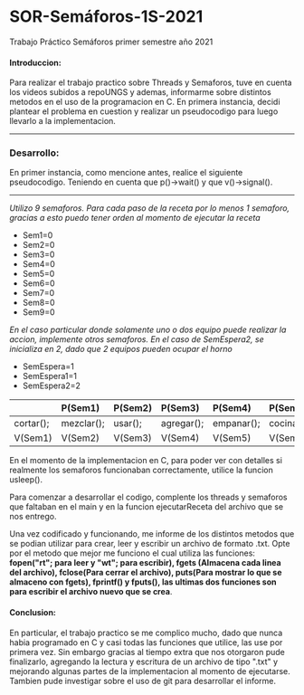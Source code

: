 # SOR-Semáforos-1S-2021
Trabajo Práctico Semáforos primer semestre año 2021

#### Introduccion:
Para realizar el trabajo practico sobre Threads y Semaforos, tuve en cuenta los videos subidos a repoUNGS y ademas, informarme sobre distintos metodos en el uso de la programacion en C. En primera instancia, decidi plantear el problema en cuestion y realizar un pseudocodigo para luego llevarlo a la implementacion.
****
### Desarrollo:

En primer instancia, como mencione antes, realice el siguiente pseudocodigo. Teniendo en cuenta que p()->wait() y que v()->signal(). 

------------
*Utilizo 9 semaforos. Para cada paso de la receta por lo menos 1 semaforo, gracias a esto puedo tener orden al momento de ejecutar la receta*
- Sem1=0
- Sem2=0
- Sem3=0
- Sem4=0
- Sem5=0
- Sem6=0
- Sem7=0
- Sem8=0
- Sem9=0

*En el caso particular donde solamente uno o dos equipo puede realizar la accion, implemente otros semaforos. En el caso de SemEspera2, se inicializa en 2, dado que 2 equipos pueden ocupar el horno*

- SemEspera=1
- SemEspera1=1
- SemEspera2=2

|   |P(Sem1)   |P(Sem2)   |P(Sem3)   |P(Sem4)   |P(Sem5)   | P(Sem6)  |P(Sem7)   |P(Sem8)   |
| :------------ | :------------ | :------------ | :------------ | :------------ | :------------ | :------------ | :------------ | :------------ |
|  cortar(); |mezclar();   |usar();   |agregar();   |empanar();  |cocinar();   |hornear();   | cortar1();  |armar();   |
|  V(Sem1) |V(Sem2)   |V(Sem3)   |V(Sem4)   |V(Sem5)   |V(Sem6)   |V(Sem7)   |V(Sem8)   |   |

En el momento de la implementacion en C, para poder ver con detalles si realmente los semaforos funcionaban correctamente, utilice la funcion usleep().

Para comenzar a desarrollar el codigo, complente los threads y semaforos que faltaban en el main y en la funcion ejecutarReceta del archivo que se nos entrego.

Una vez codificado y funcionando, me informe de los distintos metodos que se podian utilizar para crear, leer y escribir un archivo de formato .txt. Opte por el metodo que mejor me funciono el cual utiliza las funciones: **fopen("rt"; para leer y "wt"; para escribir), fgets (Almacena cada linea del archivo), fclose(Para cerrar el archivo), puts(Para mostrar lo que se almaceno con fgets), fprintf() y fputs(), las ultimas dos funciones son para escribir el archivo nuevo que se crea**.

#### Conclusion:

En particular, el trabajo practico se me complico mucho, dado que nunca habia programado en C y casi todas las funciones que utilice, las use por primera vez. Sin embargo gracias al tiempo extra que nos otorgaron pude finalizarlo, agregando la lectura y escritura de un archivo de tipo ".txt" y mejorando algunas partes de la implementacion al momento de ejecutarse. Tambien pude investigar sobre el uso de git para desarrollar el informe.
